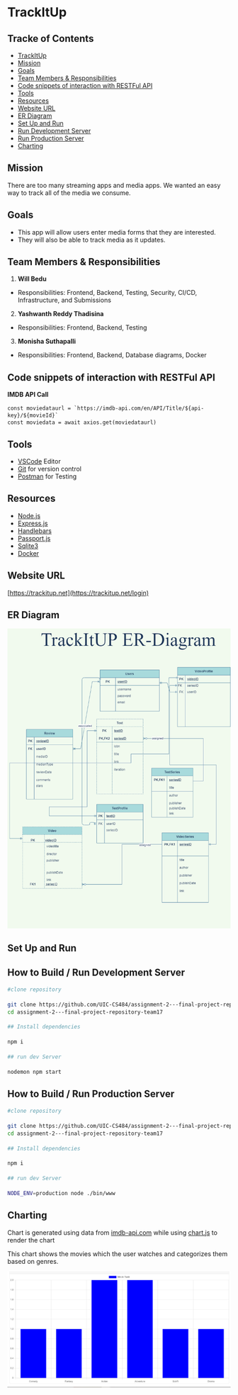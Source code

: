 # TrackItUp

## Tracke of Contents
* [TrackItUp](#trackitup)
* [Mission](#mission)
* [Goals](#goals)
* [Team Members & Responsibilities](#team-members-&-responsibilities)
* [Code snippets of interaction with RESTFul API](#code-snippets-of-interaction-with-restful-api)
* [Tools](#tools)
* [Resources](#resources)
* [Website URL](#website-url)
* [ER Diagram](#er-diagram)
* [Set Up and Run](#set-up-and-run)
* [Run Development Server](#how-to-build-/-run-development-server)
* [Run Production Server](#how-to-build-/-run-production-server)
* [Charting](#charting)

## Mission

There are too many streaming apps and media apps. We wanted an easy way to track all of the media we consume. 

## Goals

- This app will allow users enter media forms that they are interested.
- They will also be able to track media as it updates.

## Team Members & Responsibilities
1. **Will Bedu**
- Responsibilities:
 Frontend, Backend, Testing, Security, CI/CD, Infrastructure, and Submissions

2. **Yashwanth Reddy Thadisina**
- Responsibilities:
 Frontend, Backend, Testing

3. **Monisha Suthapalli**
- Responsibilities:
Frontend, Backend, Database diagrams, Docker

## Code snippets of interaction with RESTFul API

**IMDB API Call** 
```
const moviedataurl = `https://imdb-api.com/en/API/Title/${api-key}/${movieId}`
const moviedata = await axios.get(moviedataurl)
```

## Tools
- [VSCode](https://vscode.dev/) Editor
- [Git](https://git-scm.com/) for version control
- [Postman](https://www.postman.com/) for Testing

## Resources

- [Node.js](https://nodejs.org/en/)
- [Express.js](https://expressjs.com/)
- [Handlebars](https://handlebarsjs.com/)
- [Passport.js](http://www.passportjs.org/)
- [Sqlite3](https://www.npmjs.com/package/sqlite3)
- [Docker](https://www.docker.com/) 

## Website URL
[https://trackitup.net](https://trackitup.net/login)

## ER Diagram
![ER Diagram](./assets/er-diagram.png)

## Set Up and Run

## How to Build / Run Development Server
```bash
#clone repository

git clone https://github.com/UIC-CS484/assignment-2---final-project-repository-team17.git
cd assignment-2---final-project-repository-team17

## Install dependencies

npm i

## run dev Server

nodemon npm start
```

## How to Build / Run Production Server
```bash
#clone repository

git clone https://github.com/UIC-CS484/assignment-2---final-project-repository-team17.git
cd assignment-2---final-project-repository-team17

## Install dependencies

npm i

## run dev Server

NODE_ENV=production node ./bin/www
```

## Charting
Chart is generated using data from [imdb-api.com](imdb-api.com) while using [chart.js](https://www.chartjs.org/docs/latest/) to render the chart

This chart shows the movies which the user watches and categorizes them based on genres.

![](./assets/chart.png)
